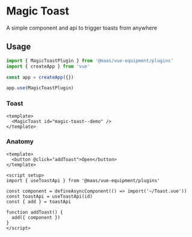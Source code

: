 # Magic Toast

A simple component and api to trigger toasts from anywhere

## Usage

```js
import { MagicToastPlugin } from '@maas/vue-equipment/plugins'
import { createApp } from 'vue'

const app = createApp({})

app.use(MagicToastPlugin)
```

### Toast

```vue
<template>
  <MagicToast id="magic-toast--demo" />
</template>
```

### Anatomy

```vue
<template>
  <button @click="addToast">Open</button>
</template>

<script setup>
import { useToastApi } from '@maas/vue-equipment/plugins'

const component = defineAsyncComponent(() => import('~/Toast.vue'))
const toastApi = useToastApi(id)
const { add } = toastApi

function addToast() {
  add({ component })
}
</script>
```
